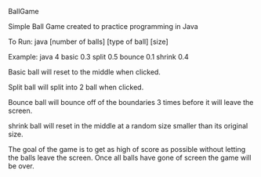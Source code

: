 BallGame

Simple Ball Game created to practice programming in Java

To Run: java [number of balls] [type of ball] [size]

Example: java 4 basic 0.3 split 0.5 bounce 0.1 shrink 0.4

Basic ball will reset to the middle when clicked.

Split ball will split into 2 ball when clicked.

Bounce ball will bounce off of the boundaries 3 times before it will leave the screen.

shrink ball will reset in the middle at a random size smaller than its original size.

The goal of the game is to get as high of score as possible without letting the balls leave the screen.
Once all balls have gone of screen the game will be over.
